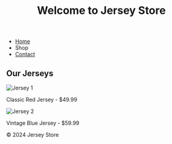 <!DOCTYPE html>
<html lang="en">
  <head>
    <meta charset="UTF-8">
    <meta name="viewport"
      content="width=device-width
       initial-scale=1.0">
    <title>Jersey Store</title>
    <link rel="stylesheet" href="styles.css">
  </head>
  <body>
    <header>
      <h1>Welcome to Jersey Store</h1>
    </header>
    <nav>
      <ul>
        <li>
          <a href="#">
            Home</a></li>
        <li><ahref="#">
          Shop</a></li>
          <li><a href="#">
            Contact</a></li>
        </ul>
        </nav>
          <main>
            <section id="products">
              <h2>Our Jerseys</h2>
              <div class="product">
                <img src="jersey1.jpg" alt="Jersey 1">
                <p>Classic Red Jersey - $49.99</p>
              </div> <div class="product">
                <img src="jersey2.jpg" alt="Jersey 2">
                <p>Vintage Blue Jersey - $59.99</p>
              </div>
            </section>
          </main>
          <footer>
            <p>&copy; 2024 Jersey Store</p>
          </footer>
          </script>
        </body>
        </html>
